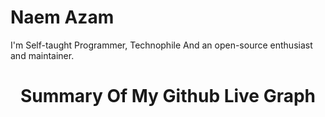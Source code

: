 # Naem Azam

I'm Self-taught Programmer, Technophile And an open-source enthusiast and maintainer. 

<p align="center">
  <h1 align="center">Summary Of My Github Live Graph</h1>
</p>  

